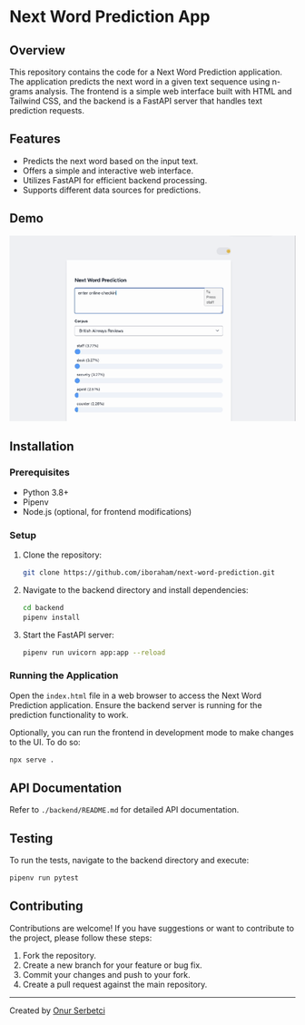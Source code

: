 # Next Word Prediction App

## Overview

This repository contains the code for a Next Word Prediction application. The application predicts the next word in a given text sequence using n-grams analysis. The frontend is a simple web interface built with HTML and Tailwind CSS, and the backend is a FastAPI server that handles text prediction requests.

## Features

- Predicts the next word based on the input text.
- Offers a simple and interactive web interface.
- Utilizes FastAPI for efficient backend processing.
- Supports different data sources for predictions.

## Demo

![Demo](./docs/demo.gif)

## Installation

### Prerequisites

- Python 3.8+
- Pipenv
- Node.js (optional, for frontend modifications)

### Setup

1. Clone the repository:
   ```bash
   git clone https://github.com/iboraham/next-word-prediction.git
   ```

2) Navigate to the backend directory and install dependencies:
   ```bash
   cd backend
   pipenv install
   ```
3) Start the FastAPI server:
   ```bash
   pipenv run uvicorn app:app --reload
   ```

### Running the Application

Open the `index.html` file in a web browser to access the Next Word Prediction application. Ensure the backend server is running for the prediction functionality to work.

Optionally, you can run the frontend in development mode to make changes to the UI. To do so:

```bash
npx serve .
```

## API Documentation

Refer to `./backend/README.md` for detailed API documentation.

## Testing

To run the tests, navigate to the backend directory and execute:

```bash
pipenv run pytest
```

## Contributing

Contributions are welcome! If you have suggestions or want to contribute to the project, please follow these steps:

1. Fork the repository.
2. Create a new branch for your feature or bug fix.
3. Commit your changes and push to your fork.
4. Create a pull request against the main repository.

---

Created by [Onur Serbetci](iboraham.github.io)
